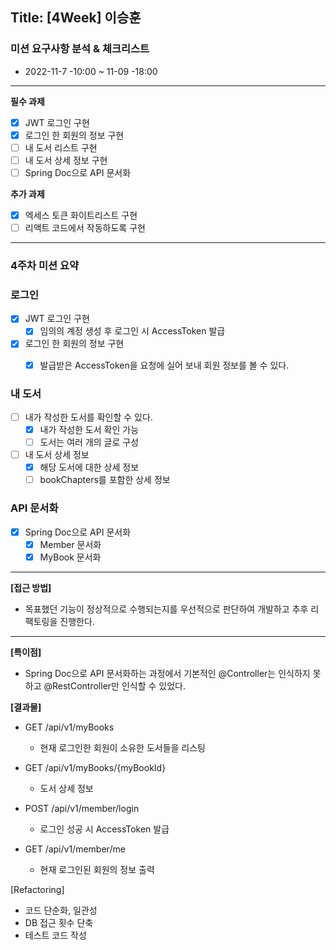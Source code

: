 ## Title: [4Week] 이승훈

### 미션 요구사항 분석 & 체크리스트
- 2022-11-7 -10:00 ~ 11-09 -18:00
---
**필수 과제**

- [x]  JWT 로그인 구현
- [x]  로그인 한 회원의 정보 구현
- [ ]  내 도서 리스트 구현
- [ ]  내 도서 상세 정보 구현
- [ ]  Spring Doc으로 API 문서화

**추가 과제**
- [x]  엑세스 토큰 화이트리스트 구현
- [ ]  리액트 코드에서 작동하도록 구현
--- 
### 4주차 미션 요약
### 로그인

- [x] JWT 로그인 구현
  -  [x] 임의의 계정 생성 후 로그인 시 AccessToken 발급
- [x] 로그인 한 회원의 정보 구현
  -  [x] 발급받은 AccessToken을 요청에 실어 보내 회원 정보를 볼 수 있다.


### 내 도서
- [ ] 내가 작성한 도서를 확인할 수 있다.
  - [x] 내가 작성한 도서 확인 가능
  - [ ] 도서는 여러 개의 글로 구성
- [ ] 내 도서 상세 정보
  - [x] 해당 도서에 대한 상세 정보
  - [ ] bookChapters를 포함한 상세 정보

### API 문서화
- [x] Spring Doc으로 API 문서화
  - [x] Member 문서화
  - [x] MyBook 문서화

---
**[접근 방법]**
- 목표했던 기능이 정상적으로 수행되는지를 우선적으로 판단하여 개발하고 추후 리팩토링을 진행한다.

---
**[특이점]**
- Spring Doc으로 API 문서화하는 과정에서 기본적인 @Controller는 인식하지 못하고 @RestController만 인식할 수 있었다.


**[결과물]**
- GET /api/v1/myBooks 
  - 현재 로그인한 회원이 소유한 도서들을 리스팅

- GET /api/v1/myBooks/{myBookId}
  - 도서 상세 정보
- POST /api/v1/member/login
  - 로그인 성공 시 AccessToken 발급
- GET /api/v1/member/me
  - 현재 로그인된 회원의 정보 출력


[Refactoring]
  - 코드 단순화, 일관성
  - DB 접근 횟수 단축
  - 테스트 코드 작성
